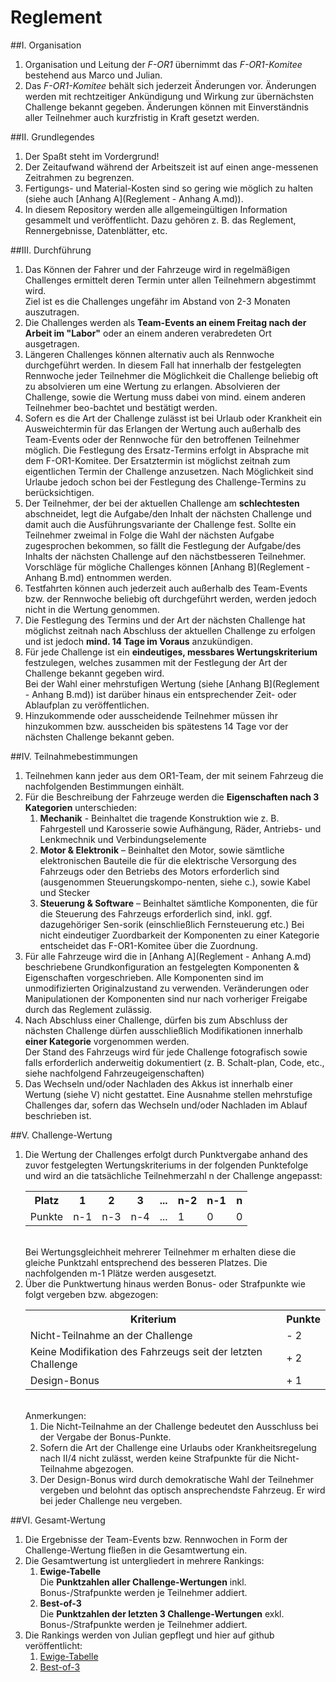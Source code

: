 # Reglement
##I. Organisation
1. Organisation und Leitung der *F-OR1* übernimmt das *F-OR1-Komitee* bestehend aus Marco und Julian.
2. Das *F-OR1-Komitee* behält sich jederzeit Änderungen vor. Änderungen werden mit rechtzeitiger Ankündigung und Wirkung zur übernächsten Challenge bekannt gegeben. Änderungen können mit Einverständnis aller Teilnehmer auch kurzfristig in Kraft gesetzt werden.

##II. Grundlegendes
1. Der Spaßt steht im Vordergrund!
2. Der Zeitaufwand während der Arbeitszeit ist auf einen ange-messenen Zeitrahmen zu begrenzen.
3. Fertigungs- und Material-Kosten sind so gering wie möglich zu halten (siehe auch [Anhang A](Reglement - Anhang A.md)).
4. In diesem Repository werden alle allgemeingültigen Information gesammelt und veröffentlicht. Dazu gehören z. B. das Reglement, Rennergebnisse, Datenblätter, etc.

##III. Durchführung
1. Das Können der Fahrer und der Fahrzeuge wird in regelmäßigen Challenges ermittelt deren Termin unter allen Teilnehmern abgestimmt wird.<br/>Ziel ist es die Challenges ungefähr im Abstand von 2-3 Monaten auszutragen. 
2. Die Challenges werden als **Team-Events an einem Freitag nach der Arbeit im "Labor"** oder an einem anderen verabredeten Ort ausgetragen.
3. Längeren Challenges können alternativ auch als Rennwoche durchgeführt werden. In diesem Fall hat innerhalb der festgelegten Rennwoche jeder Teilnehmer die Möglichkeit die Challenge beliebig oft zu absolvieren um eine Wertung zu erlangen. Absolvieren der Challenge, sowie die Wertung muss dabei von mind. einem anderen Teilnehmer beo-bachtet und bestätigt werden.
4. Sofern es die Art der Challenge zulässt ist bei Urlaub oder Krankheit ein Ausweichtermin für das Erlangen der Wertung auch außerhalb des Team-Events oder der Rennwoche für den betroffenen Teilnehmer möglich. Die Festlegung des Ersatz-Termins erfolgt in Absprache mit dem F-OR1-Komitee. Der Ersatztermin ist möglichst zeitnah zum eigentlichen Termin der Challenge anzusetzen. Nach Möglichkeit sind Urlaube jedoch schon bei der Festlegung des Challenge-Termins zu berücksichtigen.
5. Der Teilnehmer, der bei der aktuellen Challenge am **schlechtesten** abschneidet, legt die Aufgabe/den Inhalt der nächsten Challenge und damit auch die Ausführungsvariante der Challenge fest. Sollte ein Teilnehmer zweimal in Folge die Wahl der nächsten Aufgabe zugesprochen bekommen, so fällt die Festlegung der Aufgabe/des Inhalts der nächsten Challenge auf den nächstbesseren Teilnehmer.<br/>Vorschläge für mögliche Challenges können [Anhang B](Reglement - Anhang B.md) entnommen werden.
6. Testfahrten können auch jederzeit auch außerhalb des Team-Events bzw. der Rennwoche beliebig oft durchgeführt werden, werden jedoch nicht in die Wertung genommen.
7. Die Festlegung des Termins und der Art der nächsten Challenge hat möglichst zeitnah nach Abschluss der aktuellen Challenge zu erfolgen und ist jedoch **mind. 14 Tage im Voraus** anzukündigen.
8. Für jede Challenge ist ein **eindeutiges, messbares Wertungskriterium** festzulegen, welches zusammen mit der Festlegung der Art der Challenge bekannt gegeben wird.<br/>Bei der Wahl einer mehrstufigen Wertung (siehe [Anhang B](Reglement - Anhang B.md)) ist darüber hinaus ein entsprechender Zeit- oder Ablaufplan zu veröffentlichen.
9. Hinzukommende oder ausscheidende Teilnehmer müssen ihr hinzukommen bzw. ausscheiden bis spätestens 14 Tage vor der nächsten Challenge bekannt geben.

##IV. Teilnahmebestimmungen
1. Teilnehmen kann jeder aus dem OR1-Team, der mit seinem Fahrzeug die nachfolgenden Bestimmungen einhält.
2. Für die Beschreibung der Fahrzeuge werden die **Eigenschaften nach 3 Kategorien** unterschieden:
    1. **Mechanik** - Beinhaltet die tragende Konstruktion wie z. B. Fahrgestell und Karosserie sowie Aufhängung, Räder, Antriebs- und Lenkmechnik und Verbindungselemente
    2. **Motor & Elektronik** – Beinhaltet den Motor, sowie sämtliche elektronischen Bauteile die für die elektrische Versorgung des Fahrzeugs oder den Betriebs des Motors erforderlich sind (ausgenommen Steuerungskompo-nenten, siehe c.), sowie Kabel und Stecker
    3. **Steuerung & Software** – Beinhaltet sämtliche Komponenten, die für die Steuerung des Fahrzeugs erforderlich sind, inkl. ggf. dazugehöriger Sen-sorik (einschließlich Fernsteuerung etc.)
Bei nicht eindeutiger Zuordbarkeit der Komponenten zu einer Kategorie entscheidet das F-OR1-Komitee über die Zuordnung.
3. Für alle Fahrzeuge wird die in [Anhang A](Reglement - Anhang A.md) beschriebene Grundkonfiguration an festgelegten Komponenten & Eigenschaften vorgeschrieben. Alle Komponenten sind im unmodifizierten Originalzustand zu verwenden. Veränderungen oder Manipulationen der Komponenten sind nur nach vorheriger Freigabe durch das Reglement zulässig.
4. Nach Abschluss einer Challenge, dürfen bis zum Abschluss der nächsten Challenge dürfen ausschließlich Modifikationen innerhalb **einer Kategorie** vorgenommen werden.<br/>Der Stand des Fahrzeugs wird für jede Challenge fotografisch sowie falls erforderlich anderweitig dokumentiert (z. B. Schalt-plan, Code, etc., siehe nachfolgend Fahrzeugeigenschaften)
5. Das Wechseln und/oder Nachladen des Akkus ist innerhalb einer Wertung (siehe V) nicht gestattet. Eine Ausnahme stellen mehrstufige Challenges dar, sofern das Wechseln und/oder Nachladen im Ablauf beschrieben ist.

##V. Challenge-Wertung
1. Die Wertung der Challenges erfolgt durch Punktvergabe anhand des zuvor festgelegten Wertungskriteriums in der folgenden Punktefolge und wird an die tatsächliche Teilnehmerzahl n der Challenge angepasst:<br><table><tbody><tr><th>Platz</th><th>1</th><th>2</th><th>3</th><th>...</th><th>n-2</th><th>n-1</th><th>n</th></tr><tr><td>Punkte</td><td>n-1</td><td>n-3</td><td>n-4</td><td>...</td><td>1</td><td>0</td><td>0</td></tr></table><br>Bei Wertungsgleichheit mehrerer Teilnehmer m erhalten diese die gleiche Punktzahl entsprechend des besseren Platzes. Die nachfolgenden m-1 Plätze werden ausgesetzt.
2. Über die Punktwertung hinaus werden Bonus- oder Strafpunkte wie folgt vergeben bzw. abgezogen:<br><table><tbody><tr><th>Kriterium</th><th>Punkte</th></tr><tr><td>Nicht-Teilnahme an der Challenge</td><td>- 2</td></tr><tr><td>Keine Modifikation des Fahrzeugs seit der letzten Challenge</td><td>+ 2</td></tr><tr><td>Design-Bonus</td><td>+ 1</td></tr></table><br>Anmerkungen:
    1. Die Nicht-Teilnahme an der Challenge bedeutet den Ausschluss bei der Vergabe der Bonus-Punkte.
    2. Sofern die Art der Challenge eine Urlaubs oder Krankheitsregelung nach II/4 nicht zulässt, werden keine Strafpunkte für die Nicht-Teilnahme abgezogen.
    3. Der Design-Bonus wird durch demokratische Wahl der Teilnehmer vergeben und belohnt das optisch ansprechendste Fahrzeug. Er wird bei jeder Challenge neu vergeben.

##VI. Gesamt-Wertung
1. Die Ergebnisse der Team-Events bzw. Rennwochen in Form der Challenge-Wertung fließen in die Gesamtwertung ein.
2. Die Gesamtwertung ist untergliedert in mehrere Rankings:
    1. **Ewige-Tabelle**<br>Die **Punktzahlen aller Challenge-Wertungen** inkl. Bonus-/Strafpunkte werden je Teilnehmer addiert.
    2. **Best-of-3**<br>Die **Punktzahlen der letzten 3 Challenge-Wertungen** exkl. Bonus-/Strafpunkte werden je Teilnehmer addiert.
3. Die Rankings werden von Julian gepflegt und hier auf github veröffentlicht:
    1. [Ewige-Tabelle](Ranking-1.md)
    2. [Best-of-3](Ranking-1.md)
